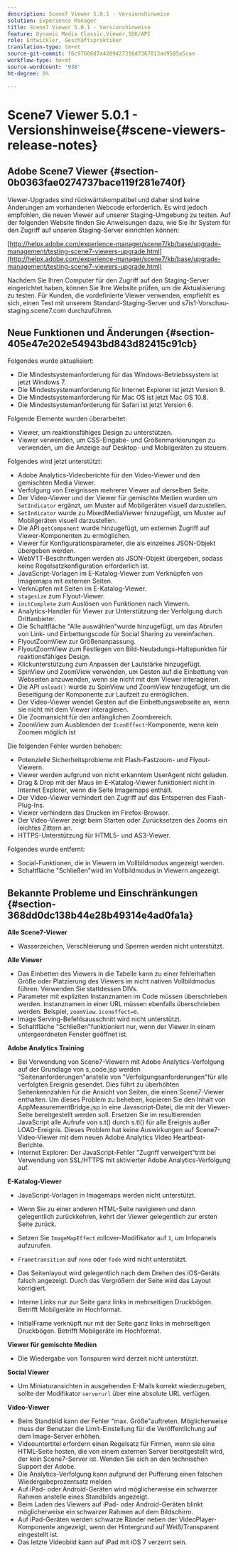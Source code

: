```yaml
---
description: Scene7 Viewer 5.0.1 - Versionshinweise
solution: Experience Manager
title: Scene7 Viewer 5.0.1 - Versionshinweise
feature: Dynamic Media Classic,Viewer,SDK/API
role: Entwickler, Geschäftspraktiker
translation-type: tm+mt
source-git-commit: f6c97606d7a4209427316d7367013ad9585a5cae
workflow-type: tm+mt
source-wordcount: '938'
ht-degree: 0%

---
```



# Scene7 Viewer 5.0.1 - Versionshinweise{#scene-viewers-release-notes}

## Adobe Scene7 Viewer {#section-0b0363fae0274737bace119f281e740f}

Viewer-Upgrades sind rückwärtskompatibel und daher sind keine Änderungen am vorhandenen Webcode erforderlich. Es wird jedoch empfohlen, die neuen Viewer auf unserer Staging-Umgebung zu testen. Auf der folgenden Website finden Sie Anweisungen dazu, wie Sie Ihr System für den Zugriff auf unseren Staging-Server einrichten können:

[http://helpx.adobe.com/experience-manager/scene7/kb/base/upgrade-management/testing-scene7-viewers-upgrade.html](http://helpx.adobe.com/experience-manager/scene7/kb/base/upgrade-management/testing-scene7-viewers-upgrade.html)

Nachdem Sie Ihren Computer für den Zugriff auf den Staging-Server eingerichtet haben, können Sie Ihre Website prüfen, um die Aktualisierung zu testen. Für Kunden, die vordefinierte Viewer verwenden, empfiehlt es sich, einen Test mit unserem Standard-Staging-Server und s7is1-Vorschau-staging.scene7.com durchzuführen.

## Neue Funktionen und Änderungen {#section-405e47e202e54943bd843d82415c91cb}

Folgendes wurde aktualisiert:

* Die Mindestsystemanforderung für das Windows-Betriebssystem ist jetzt Windows 7.
* Die Mindestsystemanforderung für Internet Explorer ist jetzt Version 9.
* Die Mindestsystemanforderung für Mac OS ist jetzt Mac OS 10.8.
* Die Mindestsystemanforderung für Safari ist jetzt Version 6.

Folgende Elemente wurden überarbeitet:

* Viewer, um reaktionsfähiges Design zu unterstützen.
* Viewer verwenden, um CSS-Eingabe- und Größenmarkierungen zu verwenden, um die Anzeige auf Desktop- und Mobilgeräten zu steuern.

Folgendes wird jetzt unterstützt:

* Adobe Analytics-Videoberichte für den Video-Viewer und den gemischten Media Viewer.
* Verfolgung von Ereignissen mehrerer Viewer auf derselben Seite.
* Der Video-Viewer und der Viewer für gemischte Medien wurden um `SetIndicator` ergänzt, um Muster auf Mobilgeräten visuell darzustellen.
* `SetIndicator` wurde zu MixedMediaViewer hinzugefügt, um Muster auf Mobilgeräten visuell darzustellen.
* Die API `getComponent` wurde hinzugefügt, um externen Zugriff auf Viewer-Komponenten zu ermöglichen.
* Viewer für Konfigurationsparameter, die als einzelnes JSON-Objekt übergeben werden.
* WebVTT-Beschriftungen werden als JSON-Objekt übergeben, sodass keine Regelsatzkonfiguration erforderlich ist.
* JavaScript-Vorlagen im E-Katalog-Viewer zum Verknüpfen von Imagemaps mit externen Seiten.
* Verknüpfen mit Seiten im E-Katalog-Viewer.
* `stagesize` zum Flyout-Viewer.
* `initComplete` zum Auslösen von Funktionen nach Viewern.
* Analytics-Handler für Viewer zur Unterstützung der Verfolgung durch Drittanbieter.
* Die Schaltfläche &quot;Alle auswählen&quot;wurde hinzugefügt, um das Abrufen von Link- und Einbettungscode für Social Sharing zu vereinfachen.
* FlyoutZoomView zur Größenanpassung.
* FlyoutZoomView zum Festlegen von Bild-Neuladungs-Haltepunkten für reaktionsfähiges Design.
* Klickunterstützung zum Anpassen der Lautstärke hinzugefügt.
* SpinView und ZoomView verwenden, um Gesten auf die Einbettung von Webseiten anzuwenden, wenn sie nicht mit dem Viewer interagieren.
* Die API `unload()` wurde zu SpinView und ZoomView hinzugefügt, um die Beseitigung der Komponente zur Laufzeit zu ermöglichen.
* Der Video-Viewer wendet Gesten auf die Einbettungswebseite an, wenn sie nicht mit dem Viewer interagieren.
* Die Zoomansicht für den anfänglichen Zoombereich.
* ZoomView zum Ausblenden der `IconEffect`-Komponente, wenn kein Zoomen möglich ist

Die folgenden Fehler wurden behoben:

* Potenzielle Sicherheitsprobleme mit Flash-Fastzoom- und Flyout-Viewern.
* Viewer werden aufgrund von nicht erkanntem UserAgent nicht geladen.
* Drag &amp; Drop mit der Maus im E-Katalog-Viewer funktioniert nicht in Internet Explorer, wenn die Seite Imagemaps enthält.
* Der Video-Viewer verhindert den Zugriff auf das Entsperren des Flash-Plug-Ins.
* Viewer verhindern das Drucken im Firefox-Browser.
* Der Video-Viewer zeigt beim Starten oder Zurücksetzen des Zooms ein leichtes Zittern an.
* HTTPS-Unterstützung für HTML5- und AS3-Viewer.

Folgendes wurde entfernt:

* Social-Funktionen, die in Viewern im Vollbildmodus angezeigt werden.
* Schaltfläche &quot;Schließen&quot;wird im Vollbildmodus in Viewern angezeigt.

## Bekannte Probleme und Einschränkungen {#section-368dd0dc138b44e28b49314e4ad0fa1a}

**Alle Scene7-Viewer**

* Wasserzeichen, Verschleierung und Sperren werden nicht unterstützt.

**Alle Viewer**

* Das Einbetten des Viewers in die Tabelle kann zu einer fehlerhaften Größe oder Platzierung des Viewers im nicht nativen Vollbildmodus führen. Verwenden Sie stattdessen DIVs.
* Parameter mit expliziten Instanznamen im Code müssen überschrieben werden. Instanznamen in einer URL müssen ebenfalls überschrieben werden. Beispiel, `zoomView.iconeffect=0`.
* Image Serving-Befehlsausschnitt wird nicht unterstützt.
* Schaltfläche &quot;Schließen&quot;funktioniert nur, wenn der Viewer in einem untergeordneten Fenster geöffnet ist.

**Adobe Analytics Training**

* Bei Verwendung von Scene7-Viewern mit Adobe Analytics-Verfolgung auf der Grundlage von s_code.jsp werden &quot;Seitenanforderungen&quot;anstelle von &quot;Verfolgungsanforderungen&quot;für alle verfolgten Ereignis gesendet. Dies führt zu überhöhten Seitenkennzahlen für die Ansicht von Seiten, die einen Scene7-Viewer enthalten. Um dieses Problem zu beheben, kopieren Sie den Inhalt von AppMeasurementBridge.jsp in eine Javascript-Datei, die mit der Viewer-Seite bereitgestellt werden soll. Ersetzen Sie im resultierenden JavaScript alle Aufrufe von s.t() durch s.tl() für alle Ereignis außer LOAD-Ereignis. Dieses Problem hat keine Auswirkungen auf Scene7-Video-Viewer mit dem neuen Adobe Analytics Video Heartbeat-Berichte.
* Internet Explorer: Der JavaScript-Fehler &quot;Zugriff verweigert&quot;tritt bei Verwendung von SSL/HTTPS mit aktivierter Adobe Analytics-Verfolgung auf.

**E-Katalog-Viewer**

* JavaScript-Vorlagen in Imagemaps werden nicht unterstützt.
* Wenn Sie zu einer anderen HTML-Seite navigieren und dann gelegentlich zurückkehren, kehrt der Viewer gelegentlich zur ersten Seite zurück.
* Setzen Sie `ImageMapEffect` rollover-Modifikator auf `1`, um Infopanels aufzurufen.

* `Frametransition` auf  `none` oder  `fade` wird nicht unterstützt.

* Das Seitenlayout wird gelegentlich nach dem Drehen des iOS-Geräts falsch angezeigt. Durch das Vergrößern der Seite wird das Layout korrigiert.
* Interne Links nur zur Seite ganz links in mehrseitigen Druckbögen. Betrifft Mobilgeräte im Hochformat.
* InitialFrame verknüpft nur mit der Seite ganz links in mehrseitigen Druckbögen. Betrifft Mobilgeräte im Hochformat.

**Viewer für gemischte Medien**

* Die Wiedergabe von Tonspuren wird derzeit nicht unterstützt.

**Social Viewer**

* Um Miniaturansichten in ausgehenden E-Mails korrekt wiederzugeben, sollte der Modifikator `serverurl` über eine absolute URL verfügen.

**Video-Viewer**

* Beim Standbild kann der Fehler &quot;max. Größe&quot;auftreten. Möglicherweise muss der Benutzer die Limit-Einstellung für die Veröffentlichung auf dem Image-Server erhöhen.
* Videountertitel erfordern einen Regelsatz für Firmen, wenn sie eine HTML-Seite hosten, die von einem externen Server bereitgestellt wird, der kein Scene7-Server ist. Wenden Sie sich an den technischen Support der Adobe.
* Die Analytics-Verfolgung kann aufgrund der Pufferung einen falschen Wiedergabeprozentsatz melden
* Auf iPad- oder Android-Geräten wird möglicherweise ein schwarzer Rahmen anstelle eines Standbilds angezeigt.
* Beim Laden des Viewers auf iPad- oder Android-Geräten blinkt möglicherweise ein schwarzer Rahmen auf dem Bildschirm.
* Auf iPad-Geräten werden schwarze Ränder neben der VideoPlayer-Komponente angezeigt, wenn der Hintergrund auf Weiß/Transparent eingestellt ist.
* Das letzte Videobild kann auf iPad mit iOS 7 verzerrt sein.


